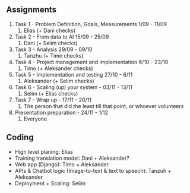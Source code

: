 ## Assignments
1. Task 1 - Problem Definition, Goals, Measurements 1/09 - 11/09
	1. Elias (+ Dani checks)
2. Task 2 - From data to AI 15/09 - 25/09
	1. Dani (+ Selim checks)
3. Task 3 - Analysis 29/09 - 09/10
	1. Tanzhu (+ Timo checks)
4. Task 4 - Project management and implementation 6/10 - 23/10
	1. Timo (+ Aleksander checks)
5. Task 5 - Implementation and testing 27/10 - 6/11
	1. Aleksander (+ Selim checks)
6. Task 6 - Scaling (up) your system - 03/11 - 13/11
	1. Selim (+ Elias checks)
7. Task 7 - Wrap up - 17/11 - 20/11
	1. The person that did the least till that point, or whoever volunteers
8. Presentation preparation - 24/11 - 1/12
	1. Everyone

## Coding
- High level planing: Elias
- Training translation model: Dani + Aleksander?
- Web app (Django): Timo + Aleksander
- APIs & Chatbot logic (Image-to-text & text to speech): Tanzuh + Aleksander
- Deployment + Scaling: Selim